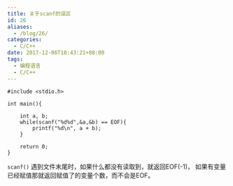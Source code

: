 ```yaml
---
title: 关于scanf的误区
id: 26
aliases:
  - /blog/26/
categories:
  - C/C++
date: 2017-12-06T18:43:21+08:00
tags:
  - 编程语言
  - C/C++
---
```


```
#include <stdio.h>

int main(){

	int a, b;
	while(scanf("%d%d",&a,&b) == EOF){
		printf("%d\n", a + b);	
	}

	return 0;	
}
```

`scanf()` 遇到文件末尾时，如果什么都没有读取到，就返回EOF(-1)，
如果有变量已经赋值那就返回赋值了的变量个数，而不会是EOF。

